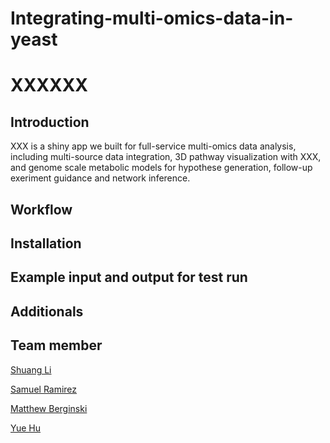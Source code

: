 # Integrating-multi-omics-data-in-yeast
# XXXXXX
## Introduction
XXX is a shiny app we built for full-service multi-omics data analysis, including multi-source data integration, 3D pathway visualization with XXX, and genome scale metabolic models for hypothese generation, follow-up exeriment guidance and network inference.



## Workflow



## Installation

## Example input and output for test run

## Additionals

## Team member
[Shuang Li](https://github.com/Shuang-Plum)

[Samuel Ramirez](https://github.com/samuramirez)

[Matthew Berginski](https://github.com/mbergins)

[Yue Hu](https://github.com/jechia)
